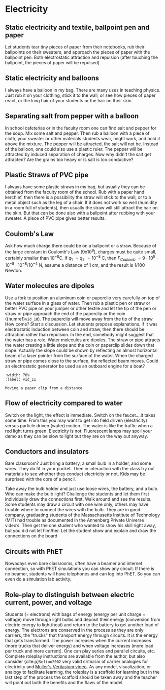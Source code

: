# Electricity

## Static electricity and textile, ballpoint pen and paper
Let students tear tiny pieces of paper from their notebooks, rub their ballpoints on their sweaters, and approach the pieces of paper with the ballpoint pen. Both electrostatic attraction and repulsion (after touching the ballpoint, the pieces of paper will be repulsed).

## Static electricity and balloons
I always have a balloon in my bag. There are many uses in teaching physics. Just rub it on your clothing, stick it to the wall, or see how pieces of paper react, or the long hair of your students or the hair on their skin.

## Separating salt from pepper with a balloon
In school cafeterias or in the faculty room one can find salt and pepper for the soup. Mix some salt and pepper. Then rub a balloon with a piece of cloth, your sweater or other materials students wear, might work, and hold it above the mixture. The pepper will be attracted, the salt will not be. Instead of the balloon, one could also use a plastic ruler. The pepper will be attracted by induced separation of charges. Now why didn't the salt get attracted? Are the grains too heavy or is salt is too conductive?

## Plastic Straws of PVC pipe
I always have some plastic straws in my bag, but usually they can be obtained from the faculty room of the school. Rub with a paper hand kerchief, then there is a possibility the straw will stick to the wall, or to a metal object such as the leg of a chair. If it does not work so well (humidity in a room full of students), then usually the straw will still attract the hair on the skin. But that can be done also with a ballpoint after rubbing with your sweater. A piece of PVC pipe gives better results.

## Coulomb's Law
Ask how much charge there could be on a ballpoint or a straw. Because of the large constant in Coulomb's Law ($9\text{x}10^9$), charges must be quite small, certainly smaller than $10^{-8} \text{C}$. If $q_1~ = q_2~ = 10^{-8}$ C, then $F_{Coulomb}~= 9 \cdot 10^9 \cdot 10^{-8} \cdot 10^{-8}/10^{-4}$ N, assume a distance of 1 cm, and the result is 1/100 Newton.

## Water molecules are dipoles
Use a fork to position an aluminum coin or paperclip very carefully on top of the water surface in a glass of water. Then rub a plastic pen or straw or better PVC pipe on your jumper or other textile and let the tip of the pen or straw or pipe approach the end of the paperclip or the coin ({numref}`vid_10`). The paperclip will move away from the tip of the straw. How come? Start a discussion. Let students propose explanations. If it was electrostatic induction between coin and straw, then there should be attraction rather than repulsion. In the end, somebody might suggest that the water has a role. Water molecules are dipoles. The straw or pipe attracts the water creating a little slope and the coin or paperclip slides down that slope. Actually the slope could be shown by reflecting an almost horizontal beam of a laser pointer from the surface of the water. When the charged straw or pipe comes close to the surface, the reflected beam moves. Could an electrostatic generator be used as an outboard engine for a boat?

```{iframe} https://www.youtube.com/embed/YI4bNdYzQYQ?si=HudH10AcVgUMhkYT
:width: 70%
:label: vid_11

Moving a paper clip from a distance
```


## Flow of electricity compared to water
Switch on the light, the effect is immediate. Switch on the faucet....it takes some time. From this you may want to get into field driven (electricity) versus particle driven (water) motion. The water is like the traffic when a red light turns green. Electricity is not. Fluorescent lamps may spoil your demo as they can be slow to light but they are on the way out anyway.

## Conductors and insulators
Bare classroom? Just bring a battery, a small bulb in a holder, and some wires. They do fit in your pocket. Then in interaction with the class try out materials to see whether they conduct electricity or not. Kids may be surprised with the core of a pencil.

Take away the bulb holder and just use loose wires, the battery, and a bulb. Who can make the bulb light? Challenge the students and let them first individually draw the connections first. Walk around and see the results. Some students may draw a circuit with one wire only, others may have trouble where to connect the wires with the bulb. They are in good company, graduating students of the Massachusetts Institute of Technology (MIT) had trouble as documented in the Annenberg Private Universe video’s. Then get the one student who wanted to show his skill right away, but you did not let him/her. Let the student show and explain and draw the connections on the board.   

## Circuits with PhET
Nowadays even bare classrooms, often have a beamer and internet connection, so with PhET simulations you can show any circuit. If there is no beamer, students will have telephones and can log into PhET. So you can even do a simulation lab activity.

## Role-play to distinguish between electric current, power, and voltage
Students (= electrons) with bags of energy (energy per unit charge = voltage) move through light bulbs and deposit their energy (conversion from electric energy to light/heat) and return to the battery to get another load of energy. The electrons are conserved in the process as they are only carriers, the "trucks" that transport energy through circuits. It is the energy that gets transformed. The power increases when the current increases (more trucks that deliver energy) and when voltage increases (more load per truck and more current). One can play series and parallel circuits, etc. Complete roleplay instructions are available from the author, but also consider {cite:p}`Sefton2002` very valid criticism of carrier analogies for electricity and [Muller's Veritasium video](https://www.youtube.com/watch?v=bHIhgxav9LY). As any model, visualization, or analogy to facilitate learning, the roleplay is a scaffold for learning but in the last step of the process the scaffold should be taken away and the teacher will point out both the benefits and the flaws of the model. 
